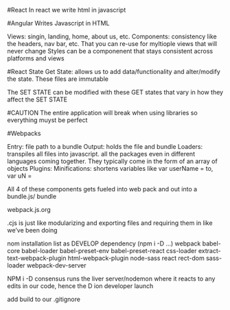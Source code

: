 #React
In react we write html in javascript

#Angular
Writes Javascript in HTML

Views: singin, landing, home, about us, etc.
Components: consistency like the headers, nav bar, etc. That you can re-use for myltiople views that will never change
Styles can be a componenent that stays consistent across platforms and views

#React State
Get State: allows us to add data/functionality and alter/modify the state. These files are immutable

The SET STATE can be modified with these GET states that vary in how they affect the SET STATE

#CAUTION
The entire application will break when using libraries so everything muyst be perfect

#Webpacks

Entry: file path to a bundle
Output: holds the file and bundle
Loaders: transpiles all files into javascript. all the packages even in different languages coming together. They typically come in the form of an array of objects
Plugins:
Minifications: shortens variables like var userName = to, var uN =

All 4 of these components gets fueled into web pack and out into a bundle.js/ bundle

webpack.js.org

.cjs is just like modularizing and exporting files and requiring them in like we’ve been doing

nom installation list as DEVELOP dependency (npm i -D …)
webpack
babel-core
babel-loader
babel-preset-env
babel-preset-react
css-loader
extract-text-webpack-plugin
html-webpack-plugin
node-sass
react
rect-dom
sass-loader
webpack-dev-server

NPM i -D consensus runs the liver server/nodemon where it reacts to any edits in our code, hence the D ion developer launch

add build to our .gitignore